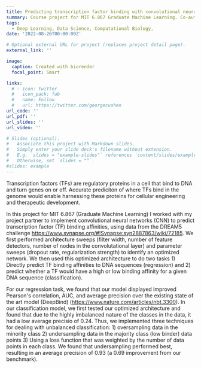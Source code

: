```yaml
---
title: Predicting transcription factor binding with convolutional neural networks
summary: Course project for MIT 6.867 Graduate Machine Learning. Co-authored with Ellen Zhong.
tags:
  - Deep Learning, Data Science, Computational Biology, 
date: '2022-08-26T00:00:00Z'

# Optional external URL for project (replaces project detail page).
external_link: ''

image:
  caption: Created with biorender
  focal_point: Smart

links:
  # - icon: twitter
  #   icon_pack: fab
  #   name: Follow
  #   url: https://twitter.com/georgecushen
url_code: ''
url_pdf: ''
url_slides: ''
url_video: ''

# Slides (optional).
#   Associate this project with Markdown slides.
#   Simply enter your slide deck's filename without extension.
#   E.g. `slides = "example-slides"` references `content/slides/example-slides.md`.
#   Otherwise, set `slides = ""`.
#slides: example
---
```


Transcription factors (TFs) are regulatory proteins in a cell that bind to DNA and turn genes on or off. Accurate prediciton of where TFs bind in the genome would enable harnessing these proteins for cellular engineering and therapeutic development. 

In this project for MIT 6.867 (Graduate Machine Learning) I worked with my project partner to implement convolutional neural networks (CNN) to predict transcription factor (TF) binding affinities, using data from the DREAM5 challenge https://www.synapse.org/#!Synapse:syn2887863/wiki/72185. We first performed architecture sweeps (filter width, number of feature detectors, number of nodes in the convolutational layer) and parameter sweeps (dropout rate, regularization strength) to identify an optimized network. We then used this optimized architecture to do two tasks 1) Directly predict TF binding affinities to DNA sequences (regression) and 2) predict whether a TF would have a high or low binding affinity for a given DNA sequence (classification). 

For our regression task, we found that our model displayed improved Pearson's correlation, AUC, and average precision over the existing state of the art model (DeepBind) (https://www.nature.com/articles/nbt.3300). In our classification model, we first tested our optimized architecture and found that due to the highly imbalanced nature of the classes in the data, it had a low average precisio of 0.24. Thus, we implemented three techniques for dealing with unbalanced classification: 1) oversampling data in the minority class 2) undersampling data in the majority class (low binder) data points 3) Using a loss function that was weighted by the number of data points in each class. We found that undersampling performed best, resulting in an average precision of 0.93 (a 0.69 improvement from our benchmark).